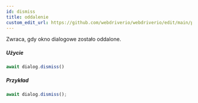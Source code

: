 ```yaml
---
id: dismiss
title: oddalenie
custom_edit_url: https://github.com/webdriverio/webdriverio/edit/main/packages/webdriverio/src/commands/dialog/dismiss.ts
---
```


Zwraca, gdy okno dialogowe zostało oddalone.

##### Użycie

```js
await dialog.dismiss()
```

##### Przykład

```js title="dialogDismiss.js"
await dialog.dismiss();
```
